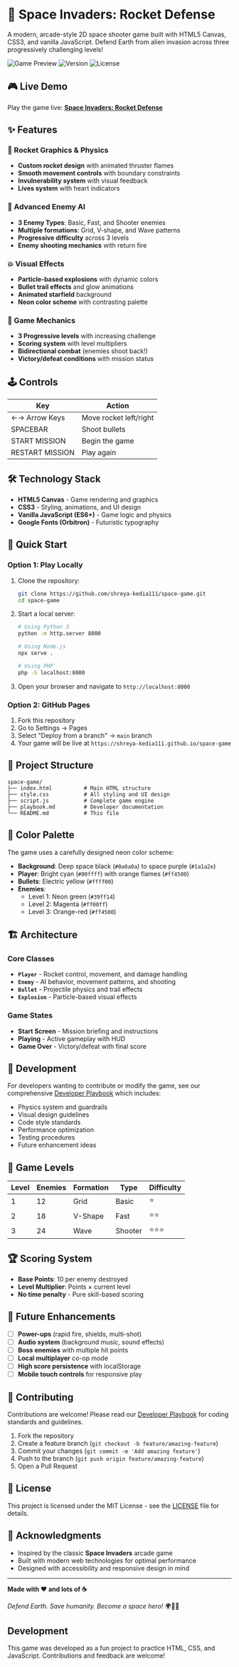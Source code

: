 # 🚀 Space Invaders: Rocket Defense

A modern, arcade-style 2D space shooter game built with HTML5 Canvas, CSS3, and vanilla JavaScript. Defend Earth from alien invasion across three progressively challenging levels!

![Game Preview](https://img.shields.io/badge/Game-Space%20Invaders-blue?style=for-the-badge&logo=javascript)
![Version](https://img.shields.io/badge/Version-1.0.0-green?style=for-the-badge)
![License](https://img.shields.io/badge/License-MIT-yellow?style=for-the-badge)

## 🎮 Live Demo

Play the game live: **[Space Invaders: Rocket Defense](https://shreya-kedia111.github.io/space-game)**

## ✨ Features

### 🚀 Rocket Graphics & Physics
- **Custom rocket design** with animated thruster flames
- **Smooth movement controls** with boundary constraints
- **Invulnerability system** with visual feedback
- **Lives system** with heart indicators

### 👾 Advanced Enemy AI
- **3 Enemy Types**: Basic, Fast, and Shooter enemies
- **Multiple formations**: Grid, V-shape, and Wave patterns
- **Progressive difficulty** across 3 levels
- **Enemy shooting mechanics** with return fire

### 💥 Visual Effects
- **Particle-based explosions** with dynamic colors
- **Bullet trail effects** and glow animations
- **Animated starfield** background
- **Neon color scheme** with contrasting palette

### 🎯 Game Mechanics
- **3 Progressive levels** with increasing challenge
- **Scoring system** with level multipliers
- **Bidirectional combat** (enemies shoot back!)
- **Victory/defeat conditions** with mission status

## 🕹️ Controls

| Key | Action |
|-----|--------|
| ←→ Arrow Keys | Move rocket left/right |
| SPACEBAR | Shoot bullets |
| START MISSION | Begin the game |
| RESTART MISSION | Play again |

## 🛠️ Technology Stack

- **HTML5 Canvas** - Game rendering and graphics
- **CSS3** - Styling, animations, and UI design
- **Vanilla JavaScript (ES6+)** - Game logic and physics
- **Google Fonts (Orbitron)** - Futuristic typography

## 🚀 Quick Start

### Option 1: Play Locally
1. Clone the repository:
   ```bash
   git clone https://github.com/shreya-kedia111/space-game.git
   cd space-game
   ```

2. Start a local server:
   ```bash
   # Using Python 3
   python -m http.server 8000
   
   # Using Node.js
   npx serve .
   
   # Using PHP
   php -S localhost:8000
   ```

3. Open your browser and navigate to `http://localhost:8000`

### Option 2: GitHub Pages
1. Fork this repository
2. Go to Settings → Pages
3. Select "Deploy from a branch" → `main` branch
4. Your game will be live at `https://shreya-kedia111.github.io/space-game`

## 📁 Project Structure

```
space-game/
├── index.html          # Main HTML structure
├── style.css           # All styling and UI design
├── script.js           # Complete game engine
├── playbook.md         # Developer documentation
└── README.md           # This file
```

## 🎨 Color Palette

The game uses a carefully designed neon color scheme:

- **Background**: Deep space black (`#0a0a0a`) to space purple (`#1a1a2e`)
- **Player**: Bright cyan (`#00ffff`) with orange flames (`#ff4500`)
- **Bullets**: Electric yellow (`#ffff00`)
- **Enemies**: 
  - Level 1: Neon green (`#39ff14`)
  - Level 2: Magenta (`#ff00ff`)
  - Level 3: Orange-red (`#ff4500`)

## 🏗️ Architecture

### Core Classes
- **`Player`** - Rocket control, movement, and damage handling
- **`Enemy`** - AI behavior, movement patterns, and shooting
- **`Bullet`** - Projectile physics and trail effects
- **`Explosion`** - Particle-based visual effects

### Game States
- **Start Screen** - Mission briefing and instructions
- **Playing** - Active gameplay with HUD
- **Game Over** - Victory/defeat with final score

## 🔧 Development

For developers wanting to contribute or modify the game, see our comprehensive [Developer Playbook](playbook.md) which includes:

- Physics system and guardrails
- Visual design guidelines
- Code style standards
- Performance optimization
- Testing procedures
- Future enhancement ideas

## 🎯 Game Levels

| Level | Enemies | Formation | Type | Difficulty |
|-------|---------|-----------|------|------------|
| 1 | 12 | Grid | Basic | ⭐ |
| 2 | 18 | V-Shape | Fast | ⭐⭐ |
| 3 | 24 | Wave | Shooter | ⭐⭐⭐ |

## 🏆 Scoring System

- **Base Points**: 10 per enemy destroyed
- **Level Multiplier**: Points × current level
- **No time penalty** - Pure skill-based scoring

## 🔮 Future Enhancements

- [ ] **Power-ups** (rapid fire, shields, multi-shot)
- [ ] **Audio system** (background music, sound effects)
- [ ] **Boss enemies** with multiple hit points
- [ ] **Local multiplayer** co-op mode
- [ ] **High score persistence** with localStorage
- [ ] **Mobile touch controls** for responsive play

## 🤝 Contributing

Contributions are welcome! Please read our [Developer Playbook](playbook.md) for coding standards and guidelines.

1. Fork the repository
2. Create a feature branch (`git checkout -b feature/amazing-feature`)
3. Commit your changes (`git commit -m 'Add amazing feature'`)
4. Push to the branch (`git push origin feature/amazing-feature`)
5. Open a Pull Request

## 📝 License

This project is licensed under the MIT License - see the [LICENSE](LICENSE) file for details.

## 🙏 Acknowledgments

- Inspired by the classic **Space Invaders** arcade game
- Built with modern web technologies for optimal performance
- Designed with accessibility and responsive design in mind

---

**Made with ❤️ and lots of ☕**

*Defend Earth. Save humanity. Become a space hero!* 🌍🚀✨

## Development
This game was developed as a fun project to practice HTML, CSS, and JavaScript. Contributions and feedback are welcome!